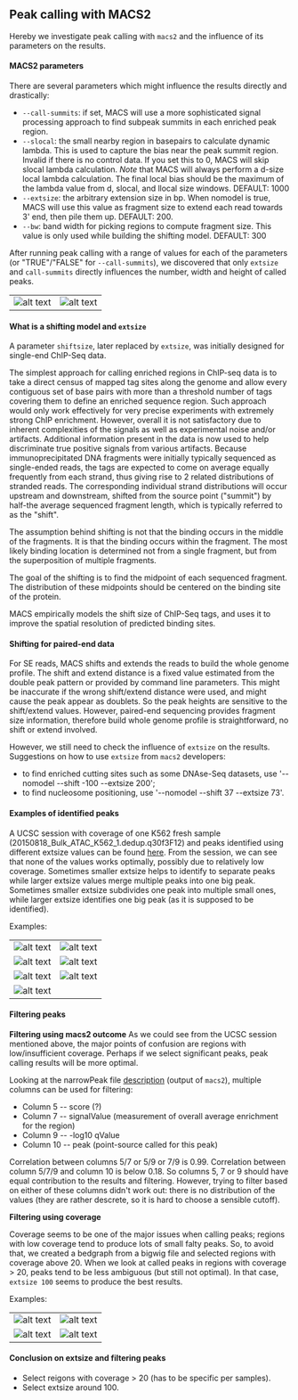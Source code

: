 Peak calling with MACS2
-------------------------------

Hereby we investigate peak calling with `macs2` and the influence of its
parameters on the results.

#### MACS2 parameters

There are several parameters which might influence the results directly and
drastically:
- `--call-summits`: if set, MACS will use a more sophisticated signal
  processing approach to find subpeak summits in each enriched peak region.
- `--slocal`: the small nearby region in basepairs to calculate dynamic lambda.
  This is used to capture the bias near the peak summit region. Invalid if
  there is no control data. If you set this to 0, MACS will skip slocal lambda
  calculation. *Note* that MACS will always perform a d-size local lambda
  calculation. The final local bias should be the maximum of the lambda value
  from d, slocal, and llocal size windows. DEFAULT: 1000
- `--extsize`: the arbitrary extension size in bp. When nomodel is true, MACS
  will use this value as fragment size to extend each read towards 3' end, then
  pile them up.  DEFAULT: 200.
- `--bw`: band width for picking regions to compute fragment size. This value
  is only used while building the shifting model. DEFAULT: 300


After running peak calling with a range of values for each of the parameters
(or "TRUE"/"FALSE" for `--call-summits`), we discovered that only `extsize` and
`call-summits` directly influences the number, width and height of called
peaks.


|     |     |
| --- | --- |
| ![alt text](https://github.com/jknightlab/ATACseq_pipeline/blob/master/Core_manuscript/Macs2_params/fresh1_macs2_number_of_peaks.png) |   ![alt text](https://github.com/jknightlab/ATACseq_pipeline/blob/master/Core_manuscript/Macs2_params/fresh1_macs2_peak_width.png) |


#### What is a shifting model and `extsize`

A parameter `shiftsize`, later replaced by `extsize`, was initially designed
for single-end ChIP-Seq data.

The simplest approach for calling enriched regions in ChIP-seq data is to take
a direct census of mapped tag sites along the genome and allow every contiguous
set of base pairs with more than a threshold number of tags covering them to
define an enriched sequence region. Such approach would only work effectively
for very precise experiments with extremely strong ChIP enrichment. However,
overall it is not satisfactory due to inherent complexities of the signals as
well as experimental noise and/or artifacts. Additional information present in
the data is now used to help discriminate true positive signals from various
artifacts. Because immunoprecipitated DNA fragments were initially typically
sequenced as single-ended reads, the tags are expected to come on average
equally frequently from each strand, thus giving rise to 2 related
distributions of stranded reads. The corresponding individual strand
distributions will occur upstream and downstream, shifted from the source point
("summit") by half-the average sequenced fragment length, which is typically
referred to as the "shift".

The assumption behind shifting is not that the binding occurs in the middle of
the fragments. It is that the binding occurs within the fragment. The most
likely binding location is determined not from a single fragment, but from the
superposition of multiple fragments.

The goal of the shifting is to find the midpoint of each sequenced fragment.
The distribution of these midpoints should be centered on the binding site of
the protein.

MACS empirically models the shift size of ChIP-Seq tags, and uses it to improve
the spatial resolution of predicted binding sites.

#### Shifting for paired-end data

For SE reads, MACS shifts and extends the reads to build the whole genome
profile. The shift and extend distance is a fixed value estimated from the
double peak pattern or provided by command line parameters. This might be
inaccurate if the wrong shift/extend distance were used, and might cause the
peak appear as doublets. So the peak heights are sensitive to the shift/extend
values. However, paired-end sequencing provides fragment size information,
therefore build whole genome profile is straightforward, no shift or extend
involved.

However, we still need to check the influence of `extsize` on the results.
Suggestions on how to use `extsize` from `macs2` developers:

- to find enriched cutting sites such as some DNAse-Seq datasets, use
  '--nomodel --shift -100 --extsize 200';
- to find nucleosome positioning, use '--nomodel --shift 37 --extsize 73'.


#### Examples of identified peaks

A UCSC session with coverage of one K562 fresh sample
(20150818_Bulk_ATAC_K562_1.dedup.q30f3F12) and peaks identified using different
extsize values can be found
[here](https://genome-euro.ucsc.edu/cgi-bin/hgTracks?hgS_doOtherUser=submit&hgS_otherUserName=pulyakhina&hgS_otherUserSessionName=Core_narrowPeak_extsizes).
From the session, we can see that none of the values works optimally, possibly
due to relatively low coverage. Sometimes smaller extsize helps to identify to
separate peaks while larger extsize values merge multiple peaks into one big
peak. Sometimes smaller extsize subdivides one peak into multiple small ones,
while larger extsize identifies one big peak (as it is supposed to be
identified).

Examples:

|     |     |
| --- | --- |
| ![alt text](https://github.com/jknightlab/ATACseq_pipeline/blob/master/Core_manuscript/Macs2_params/fresh1_extsize_ASCC3.png) |   ![alt text](https://github.com/jknightlab/ATACseq_pipeline/blob/master/Core_manuscript/Macs2_params/fresh1_extsize_intergenic.png) |
| ![alt text](https://github.com/jknightlab/ATACseq_pipeline/blob/master/Core_manuscript/Macs2_params/fresh1_extsize_RPE_prom.png) |   ![alt text](https://github.com/jknightlab/ATACseq_pipeline/blob/master/Core_manuscript/Macs2_params/fresh1_extsize_triple_peak_low_coverage.png) |
| ![alt text](https://github.com/jknightlab/ATACseq_pipeline/blob/master/Core_manuscript/Macs2_params/fresh1_extsize_double_peak.png) |   ![alt text](https://github.com/jknightlab/ATACseq_pipeline/blob/master/Core_manuscript/Macs2_params/fresh1_extsize_mult_peaks.png) |
| ![alt text](https://github.com/jknightlab/ATACseq_pipeline/blob/master/Core_manuscript/Macs2_params/fresh1_extsize_SPOPL_double_peak.png) |   |



#### Filtering peaks

**Filtering using macs2 outcome**
As we could see from the UCSC session mentioned above, the major points of
confusion are regions with low/insufficient coverage. Perhaps if we select
significant peaks, peak calling results will be more optimal.

Looking at the narrowPeak file
[description](https://genome.ucsc.edu/FAQ/FAQformat.html#format12) (output of
`macs2`), multiple columns can be used for filtering:

- Column 5 -- score (?)
- Column 7 -- signalValue (measurement of overall average enrichment for the
  region)
- Column 9 -- -log10 qValue
- Column 10 -- peak (point-source called for this peak)

Correlation between columns 5/7 or 5/9 or 7/9 is 0.99. Correlation between
column 5/7/9 and column 10 is below 0.18. So columns 5, 7 or 9 should have
equal contribution to the results and filtering. However, trying to filter
based on either of these columns didn't work out: there is no distribution of
the values (they are rather descrete, so it is hard to choose a sensible
cutoff).

**Filtering using coverage**

Coverage seems to be one of the major issues when calling peaks; regions with
low coverage tend to produce lots of small falty peaks. So, to avoid that, we
created a bedgraph from a bigwig file and selected regions with coverage above
20. When we look at called peaks in regions with coverage > 20, peaks tend to
be less ambiguous (but still not optimal). In that case, `extsize 100` seems
to produce the best results.


Examples:

|     |     |
| --- | --- |
| ![alt text](https://github.com/jknightlab/ATACseq_pipeline/blob/master/Core_manuscript/Macs2_params/fresh1_sign_coverage20_example2.png) |   ![alt text](https://github.com/jknightlab/ATACseq_pipeline/blob/master/Core_manuscript/Macs2_params/fresh1_sign_coverage20_example3.png) |
| ![alt text](https://github.com/jknightlab/ATACseq_pipeline/blob/master/Core_manuscript/Macs2_params/fresh1_sign_coverage20_example4.png) |   ![alt text](https://github.com/jknightlab/ATACseq_pipeline/blob/master/Core_manuscript/Macs2_params/fresh1_sign_coverage20_examples1.png) |

#### Conclusion on extsize and filtering peaks

- Select reigons with coverage > 20 (has to be specific per samples).
- Select extsize around 100.





